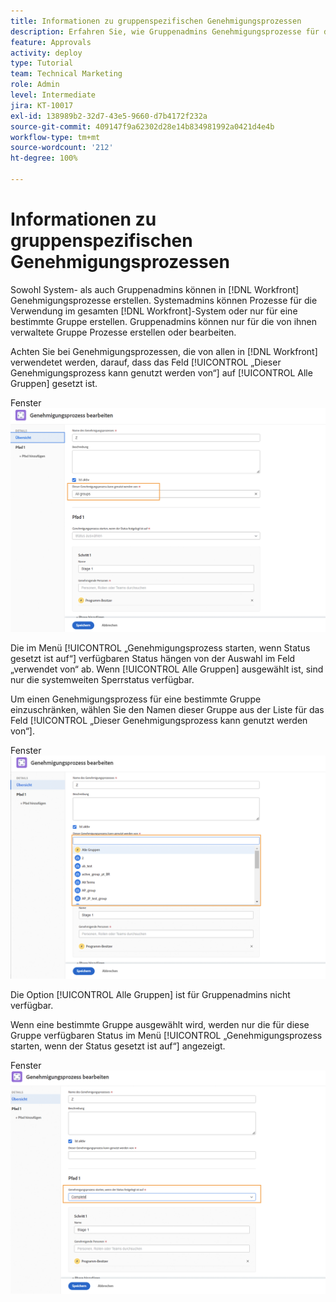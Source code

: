 ```yaml
---
title: Informationen zu gruppenspezifischen Genehmigungsprozessen
description: Erfahren Sie, wie Gruppenadmins Genehmigungsprozesse für die von ihnen verwalteten Gruppen erstellen und bearbeiten können.
feature: Approvals
activity: deploy
type: Tutorial
team: Technical Marketing
role: Admin
level: Intermediate
jira: KT-10017
exl-id: 138989b2-32d7-43e5-9660-d7b4172f232a
source-git-commit: 409147f9a62302d28e14b834981992a0421d4e4b
workflow-type: tm+mt
source-wordcount: '212'
ht-degree: 100%

---
```


# Informationen zu gruppenspezifischen Genehmigungsprozessen

Sowohl System- als auch Gruppenadmins können in [!DNL Workfront] Genehmigungsprozesse erstellen. Systemadmins können Prozesse für die Verwendung im gesamten [!DNL Workfront]-System oder nur für eine bestimmte Gruppe erstellen. Gruppenadmins können nur für die von ihnen verwaltete Gruppe Prozesse erstellen oder bearbeiten.

Achten Sie bei Genehmigungsprozessen, die von allen in [!DNL Workfront] verwendetet werden, darauf, dass das Feld [!UICONTROL „Dieser Genehmigungsprozess kann genutzt werden von“] auf [!UICONTROL Alle Gruppen] gesetzt ist.

Fenster ![[!UICONTROL Genehmigungsprozess bearbeiten] mit hervorgehobenem Gruppenfeld](assets/admin-fund-approval-processes-1.png)

Die im Menü [!UICONTROL „Genehmigungsprozess starten, wenn Status gesetzt ist auf“] verfügbaren Status hängen von der Auswahl im Feld „verwendet von“ ab. Wenn [!UICONTROL Alle Gruppen] ausgewählt ist, sind nur die systemweiten Sperrstatus verfügbar.

Um einen Genehmigungsprozess für eine bestimmte Gruppe einzuschränken, wählen Sie den Namen dieser Gruppe aus der Liste für das Feld [!UICONTROL „Dieser Genehmigungsprozess kann genutzt werden von“].

Fenster ![[!UICONTROL Genehmigungsprozess bearbeiten] mit erweitertem Gruppenfeld](assets/admin-fund-approval-processes-2.png)

Die Option [!UICONTROL Alle Gruppen] ist für Gruppenadmins nicht verfügbar.

Wenn eine bestimmte Gruppe ausgewählt wird, werden nur die für diese Gruppe verfügbaren Status im Menü [!UICONTROL „Genehmigungsprozess starten, wenn der Status gesetzt ist auf“] angezeigt.

Fenster ![[!UICONTROL Genehmigungsprozess bearbeiten] mit hervorgehobenem Statusfeld](assets/admin-fund-approval-processes-3.png)

